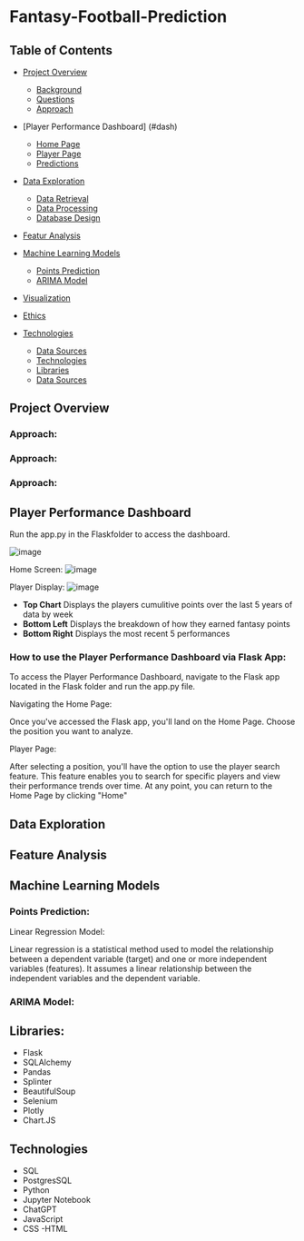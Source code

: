# Fantasy-Football-Prediction



## Table of Contents
- [Project Overview](#OverviewProject)   
  * [Background](#Background)
  * [Questions](#Questions)
  * [Approach](#Approach)
- [Player Performance Dashboard] (#dash)
  * [Home Page](#retrieval)
  * [Player Page](#processing)
  * [Predictions](#db)
- [Data Exploration](#DataExp)
  * [Data Retrieval](#retrieval)
  * [Data Processing](#processing)
  * [Database Design](#db)
- [Featur Analysis](#Analysis)
  
- [Machine Learning Models](#ML)
  * [Points Prediction](#PointsPrediction)
  * [ARIMA Model](#ARIMA)
- [Visualization](#visual)
- [Ethics](#ethics)
- [Technologies](#Technologies)
  * [Data Sources](#db)
  * [Technologies](#retrieval)
  * [Libraries](#processing)
  - [Data Sources](#Resources)
 
## <a name="OverviewProject"></a> Project Overview
### <a name="Approach"></a> Approach:
### <a name="Approach"></a> Approach:
### <a name="Approach"></a> Approach:

## <a name="dash"></a> Player Performance Dashboard
Run the app.py in the Flaskfolder to access the dashboard. 

![image](https://github.com/AiMO-MO-MO/FantasyFootball-PPG/assets/130156500/5f394854-4c5a-4f82-b322-4c432e4fe845)

Home Screen:
![image](https://github.com/AiMO-MO-MO/FantasyFootball-PPG/assets/130156500/43276b0f-fbf6-4d03-b207-68e72801c5a6)

Player Display:
![image](https://github.com/AiMO-MO-MO/FantasyFootball-PPG/assets/130156500/33b28202-f813-4202-a99f-dfc5867654ba)

- **Top Chart** Displays the players cumulitive points over the last 5 years of data by week
- **Bottom Left** Displays the breakdown of how they earned fantasy points
- **Bottom Right** Displays the most recent 5 performances


### How to use the Player Performance Dashboard via Flask App: 


To access the Player Performance Dashboard, navigate to the Flask app located in the Flask folder and run the app.py file.

Navigating the Home Page:

Once you've accessed the Flask app, you'll land on the Home Page. Choose the position you want to analyze.

Player Page:

After selecting a position, you'll have the option to use the player search feature. This feature enables you to search for specific players and view their performance trends over time.
At any point, you can return to the Home Page by clicking "Home"
## <a name="DataExp"></a> Data Exploration

## <a name="Analysis"></a> Feature Analysis

## <a name="ML"></a> Machine Learning Models
### <a name="PointsPrediction"></a> Points Prediction:
Linear Regression Model:

Linear regression is a statistical method used to model the relationship between a dependent variable (target) and one or more independent variables (features).
It assumes a linear relationship between the independent variables and the dependent variable.
### <a name="ARIMA"></a> ARIMA Model:

## <a name="Libraries"></a> Libraries:
- Flask
- SQLAlchemy 
- Pandas 
- Splinter
- BeautifulSoup
- Selenium
- Plotly
- Chart.JS

## <a name="Tech"></a> Technologies
- SQL 
- PostgresSQL
- Python 
- Jupyter Notebook 
- ChatGPT
- JavaScript
- CSS
-HTML

